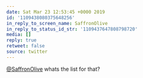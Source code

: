 ```yaml
---
date: Sat Mar 23 12:53:45 +0000 2019
id: '1109438080375648256'
in_reply_to_screen_name: SaffronOlive
in_reply_to_status_id_str: '1109437647808798720'
media: []
reply: true
retweet: false
source: twitter
---
```


[@SaffronOlive](https://twitter.com/SaffronOlive/) whats the list for that?